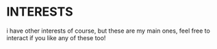 # INTERESTS
i have other interests of course, but these are my main ones, feel free to interact if you like any of these too!
